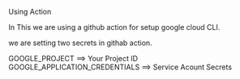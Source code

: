 Using Action

In This we are using a github action for setup google cloud CLI.

we are setting two secrets in githab action.

GOOGLE_PROJECT ==> Your Project ID
GOOGLE_APPLICATION_CREDENTIALS ==> Service Acount Secrets